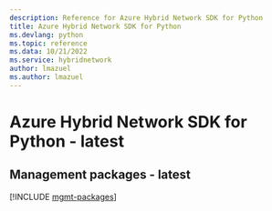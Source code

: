 ```yaml
---
description: Reference for Azure Hybrid Network SDK for Python
title: Azure Hybrid Network SDK for Python
ms.devlang: python
ms.topic: reference
ms.data: 10/21/2022
ms.service: hybridnetwork
author: lmazuel
ms.author: lmazuel
---
```

# Azure Hybrid Network SDK for Python - latest

## Management packages - latest
[!INCLUDE [mgmt-packages](hybrid-network-mgmt-index.md)]